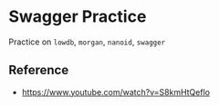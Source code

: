 # Swagger Practice
Practice on `lowdb`, `morgan`, `nanoid`, `swagger`

## Reference
- https://www.youtube.com/watch?v=S8kmHtQeflo

